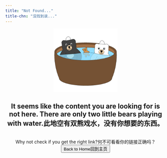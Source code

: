 ```yaml
---
title: "Not Found..."
title-chn: "没找到诶..."
---
```


<div style="text-align: center">
<img src="/assets/img/play-water.gif" style="width: 200px; height: 200px;">
<br>
<h2><span class="eng">It seems like the content you are looking for is not here. There are only two little bears playing with water.</span><span class="chn">此地空有双熊戏水，没有你想要的东西。</span></h2>
<br>
<span class="eng">Why not check if you get the right link?</span><span class="chn">何不可看看你的链接正确吗？</span>
<br>
<button onclick="window.location.href='/'"><span class="eng">Back to Home</span><span class="chn">回到主页</span></button>
</div>